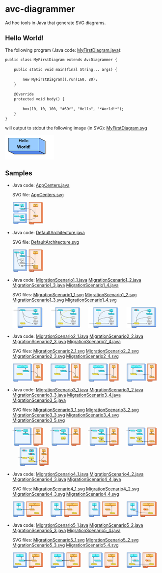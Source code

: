 # avc-diagrammer

Ad hoc tools in Java that generate SVG diagrams.

## Hello World!

The following program
(Java code: [MyFirstDiagram.java](src/test/java/net/avcompris/tools/diagrammer/sample/MyFirstDiagram.java)):

    public class MyFirstDiagram extends AvcDiagrammer {

        public static void main(final String... args) {
        
            new MyFirstDiagram().run(160, 80);
        }
        
        @Override
        protected void body() {
        
            box(10, 10, 100, "#69f", "Hello", "*World!*");
        }
    }
    
will output to stdout the following image (in SVG): [MyFirstDiagram.svg](src/site/resources/images/MyFirstDiagram.svg)

![MyFirstDiagram.png: "Hello World!" in a box](src/site/resources/rasterized/MyFirstDiagram.png)

## Samples

  * Java code: [AppCenters.java](src/test/java/net/avcompris/tools/diagrammer/sample/AppCenters.java)
  
    SVG file: [AppCenters.svg](src/site/resources/images/AppCenters.svg)
  
    <!-- ![AppCenters.svg: App Centers](src/site/resources/rasterized/AppCenters.png =100x) -->

    <img alt="AppCenters.svg: App Centers" src="src/site/resources/rasterized/AppCenters.png" width="100px">

  * Java code: [DefaultArchitecture.java](src/test/java/net/avcompris/tools/diagrammer/sample/DefaultArchitecture.java)
  
    SVG file: [DefaultArchitecture.svg](src/site/resources/images/DefaultArchitecture.svg)
    
    <!-- ![DefaultArchitecture.svg: App Centers](src/site/resources/rasterized/DefaultArchitecture.png =100x) -->

    <img alt="DefaultArchitecture: Default Architecture" src="src/site/resources/rasterized/DefaultArchitecture.png" width="100px">

  * Java code: [MigrationScenario1_1.java](src/test/java/net/avcompris/tools/diagrammer/sample/MigrationScenario1_1.java)
    [MigrationScenario1_2.java](src/test/java/net/avcompris/tools/diagrammer/sample/MigrationScenario1_2.java)
    [MigrationScenario1_3.java](src/test/java/net/avcompris/tools/diagrammer/sample/MigrationScenario1_3.java)
    [MigrationScenario1_4.java](src/test/java/net/avcompris/tools/diagrammer/sample/MigrationScenario1_4.java)
    
    SVG files: [MigrationScenario1_1.svg](src/site/resources/images/MigrationScenario1_1.svg)
    [MigrationScenario1_2.svg](src/site/resources/images/MigrationScenario1_2.svg)
    [MigrationScenario1_3.svg](src/site/resources/images/MigrationScenario1_3.svg)
    [MigrationScenario1_4.svg](src/site/resources/images/MigrationScenario1_4.svg)

    <img alt="Migration Scenario #1.1" src="src/site/resources/rasterized/MigrationScenario1_1.png" width="100px"> &nbsp;&nbsp;&nbsp;&nbsp;
    <img alt="Migration Scenario #1.2" src="src/site/resources/rasterized/MigrationScenario1_2.png" width="100px"> &nbsp;&nbsp;&nbsp;&nbsp;
    <img alt="Migration Scenario #1.3" src="src/site/resources/rasterized/MigrationScenario1_3.png" width="100px"> &nbsp;&nbsp;&nbsp;&nbsp;
    <img alt="Migration Scenario #1.4" src="src/site/resources/rasterized/MigrationScenario1_4.png" width="100px">
        
  * Java code: [MigrationScenario2_1.java](src/test/java/net/avcompris/tools/diagrammer/sample/MigrationScenario2_1.java)
    [MigrationScenario2_2.java](src/test/java/net/avcompris/tools/diagrammer/sample/MigrationScenario2_2.java)
    [MigrationScenario2_3.java](src/test/java/net/avcompris/tools/diagrammer/sample/MigrationScenario2_3.java)
    [MigrationScenario2_4.java](src/test/java/net/avcompris/tools/diagrammer/sample/MigrationScenario2_4.java)
   
    SVG files: [MigrationScenario2_1.svg](src/site/resources/images/MigrationScenario2_1.svg)
    [MigrationScenario2_2.svg](src/site/resources/images/MigrationScenario2_2.svg)
    [MigrationScenario2_3.svg](src/site/resources/images/MigrationScenario2_3.svg)
    [MigrationScenario2_4.svg](src/site/resources/images/MigrationScenario2_4.svg)

    <img alt="Migration Scenario #2.1" src="src/site/resources/rasterized/MigrationScenario2_1.png" width="100px"> &nbsp;&nbsp;&nbsp;&nbsp;
    <img alt="Migration Scenario #2.2" src="src/site/resources/rasterized/MigrationScenario2_2.png" width="100px"> &nbsp;&nbsp;&nbsp;&nbsp;
    <img alt="Migration Scenario #2.3" src="src/site/resources/rasterized/MigrationScenario2_3.png" width="100px"> &nbsp;&nbsp;&nbsp;&nbsp;
    <img alt="Migration Scenario #2.4" src="src/site/resources/rasterized/MigrationScenario2_4.png" width="100px">
                                                                                                
  * Java code: [MigrationScenario3_1.java](src/test/java/net/avcompris/tools/diagrammer/sample/MigrationScenario3_1.java)
    [MigrationScenario3_2.java](src/test/java/net/avcompris/tools/diagrammer/sample/MigrationScenario3_2.java)
    [MigrationScenario3_3.java](src/test/java/net/avcompris/tools/diagrammer/sample/MigrationScenario3_3.java)
    [MigrationScenario3_4.java](src/test/java/net/avcompris/tools/diagrammer/sample/MigrationScenario3_4.java)
    [MigrationScenario3_5.java](src/test/java/net/avcompris/tools/diagrammer/sample/MigrationScenario3_5.java)
  
    SVG files: [MigrationScenario3_1.svg](src/site/resources/images/MigrationScenario3_1.svg)
    [MigrationScenario3_2.svg](src/site/resources/images/MigrationScenario3_2.svg)
    [MigrationScenario3_3.svg](src/site/resources/images/MigrationScenario3_3.svg)
    [MigrationScenario3_4.svg](src/site/resources/images/MigrationScenario3_4.svg)
    [MigrationScenario3_5.svg](src/site/resources/images/MigrationScenario3_5.svg)

    <img alt="Migration Scenario #3.1" src="src/site/resources/rasterized/MigrationScenario3_1.png" width="100px"> &nbsp;&nbsp;&nbsp;&nbsp;
    <img alt="Migration Scenario #3.2" src="src/site/resources/rasterized/MigrationScenario3_2.png" width="100px"> &nbsp;&nbsp;&nbsp;&nbsp;
    <img alt="Migration Scenario #3.3" src="src/site/resources/rasterized/MigrationScenario3_3.png" width="100px"> &nbsp;&nbsp;&nbsp;&nbsp;
    <img alt="Migration Scenario #3.4" src="src/site/resources/rasterized/MigrationScenario3_4.png" width="100px"> &nbsp;&nbsp;&nbsp;&nbsp;
    <img alt="Migration Scenario #3.5" src="src/site/resources/rasterized/MigrationScenario3_5.png" width="100px">
                                                                                                                                                                                                                                                                                               
  * Java code: [MigrationScenario4_1.java](src/test/java/net/avcompris/tools/diagrammer/sample/MigrationScenario4_1.java)
    [MigrationScenario4_2.java](src/test/java/net/avcompris/tools/diagrammer/sample/MigrationScenario4_2.java)
    [MigrationScenario4_3.java](src/test/java/net/avcompris/tools/diagrammer/sample/MigrationScenario4_3.java)
    [MigrationScenario4_4.java](src/test/java/net/avcompris/tools/diagrammer/sample/MigrationScenario4_4.java)
    
    SVG files: [MigrationScenario4_1.svg](src/site/resources/images/MigrationScenario4_1.svg)
    [MigrationScenario4_2.svg](src/site/resources/images/MigrationScenario4_2.svg)
    [MigrationScenario4_3.svg](src/site/resources/images/MigrationScenario4_3.svg)
    [MigrationScenario4_4.svg](src/site/resources/images/MigrationScenario4_4.svg)

    <img alt="Migration Scenario #4.1" src="src/site/resources/rasterized/MigrationScenario4_1.png" width="100px"> &nbsp;&nbsp;&nbsp;&nbsp;
    <img alt="Migration Scenario #4.2" src="src/site/resources/rasterized/MigrationScenario4_2.png" width="100px"> &nbsp;&nbsp;&nbsp;&nbsp;
    <img alt="Migration Scenario #4.3" src="src/site/resources/rasterized/MigrationScenario4_3.png" width="100px"> &nbsp;&nbsp;&nbsp;&nbsp;
    <img alt="Migration Scenario #4.4" src="src/site/resources/rasterized/MigrationScenario4_4.png" width="100px">
                                                                                                                                                                                                                                                                                               
  * Java code: [MigrationScenario5_1.java](src/test/java/net/avcompris/tools/diagrammer/sample/MigrationScenario5_1.java)
    [MigrationScenario5_2.java](src/test/java/net/avcompris/tools/diagrammer/sample/MigrationScenario5_2.java)
    [MigrationScenario5_3.java](src/test/java/net/avcompris/tools/diagrammer/sample/MigrationScenario5_3.java)
    [MigrationScenario5_4.java](src/test/java/net/avcompris/tools/diagrammer/sample/MigrationScenario5_4.java)
    
    SVG files: [MigrationScenario5_1.svg](src/site/resources/images/MigrationScenario5_1.svg)
    [MigrationScenario5_2.svg](src/site/resources/images/MigrationScenario5_2.svg)
    [MigrationScenario5_3.svg](src/site/resources/images/MigrationScenario5_3.svg)
    [MigrationScenario5_4.svg](src/site/resources/images/MigrationScenario5_4.svg)

    <img alt="Migration Scenario #5.1" src="src/site/resources/rasterized/MigrationScenario5_1.png" width="100px"> &nbsp;&nbsp;&nbsp;&nbsp;
    <img alt="Migration Scenario #5.2" src="src/site/resources/rasterized/MigrationScenario5_2.png" width="100px"> &nbsp;&nbsp;&nbsp;&nbsp;
    <img alt="Migration Scenario #5.3" src="src/site/resources/rasterized/MigrationScenario5_3.png" width="100px"> &nbsp;&nbsp;&nbsp;&nbsp;
    <img alt="Migration Scenario #5.4" src="src/site/resources/rasterized/MigrationScenario5_4.png" width="100px">
